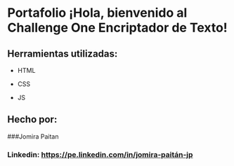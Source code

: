 # Portafolio ¡Hola, bienvenido al Challenge One Encriptador de Texto!


## Herramientas utilizadas:

* HTML

* CSS

* JS

## Hecho por:

###Jomira Paitan

### Linkedin: https://pe.linkedin.com/in/jomira-paitán-jp
